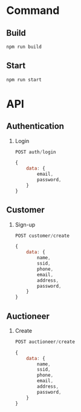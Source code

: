 # Command

## Build

```bash
npm run build
```

## Start

```bash
npm run start
```

# API

## Authentication

1. Login

    ```js
    POST auth/login

    {
        data: {
            email,
            password,
        }
    }
    ```

## Customer

1. Sign-up

    ```js
    POST customer/create

    {
        data: {
            name,
            ssid,
            phone,
            email,
            address,
            password,
        }
    }
    ```

## Auctioneer

1. Create

    ```js
    POST auctioneer/create

    {
        data: {
            name,
            ssid,
            phone,
            email,
            address,
            password,
        }
    }
    ```

